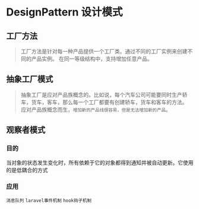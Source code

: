 # DesignPattern 设计模式


## 工厂方法

> 工厂方法是针对每一种产品提供一个工厂类。通过不同的工厂实例来创建不同的产品实例。
在同一等级结构中，支持增加任意产品。

## 抽象工厂模式

> 抽象工厂是应对产品族概念的。比如说，每个汽车公司可能要同时生产轿车，货车，客车，那么每一个工厂都要有创建轿车，货车和客车的方法。
> 应对产品族概念而生，`增加新的产品线很容易，但是无法增加新的产品`。


## 观察者模式

### 目的
当对象的状态发生变化时，所有依赖于它的对象都得到通知并被自动更新。它使用的是低耦合的方式
### 应用
`消息队列` `laravel事件机制` `hook钩子机制`

